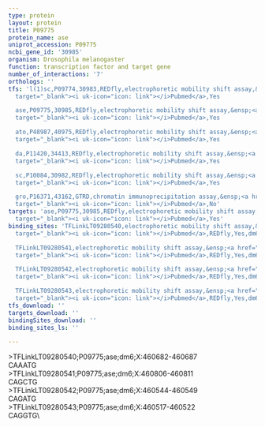 ```yaml
---
type: protein
layout: protein
title: P09775
protein_name: ase
uniprot_accession: P09775
ncbi_gene_id: '30985'
organism: Drosophila melanogaster
function: transcription factor and target gene
number_of_interactions: '7'
orthologs: ''
tfs: 'l(1)sc,P09774,30983,REDfly,electrophoretic mobility shift assay,&ensp;<a href="https://www.ncbi.nlm.nih.gov/pubmed/?term=8565819%5Buid%5D+OR+20965965%5Buid%5D"
  target="_blank"><i uk-icon="icon: link"></i>Pubmed</a>,Yes

  ase,P09775,30985,REDfly,electrophoretic mobility shift assay,&ensp;<a href="https://www.ncbi.nlm.nih.gov/pubmed/?term=8565819%5Buid%5D+OR+20965965%5Buid%5D"
  target="_blank"><i uk-icon="icon: link"></i>Pubmed</a>,Yes

  ato,P48987,40975,REDfly,electrophoretic mobility shift assay,&ensp;<a href="https://www.ncbi.nlm.nih.gov/pubmed/?term=20965965%5Buid%5D+OR+8324823%5Buid%5D"
  target="_blank"><i uk-icon="icon: link"></i>Pubmed</a>,Yes

  da,P11420,34413,REDfly,electrophoretic mobility shift assay,&ensp;<a href="https://www.ncbi.nlm.nih.gov/pubmed/?term=8565819%5Buid%5D+OR+8324823%5Buid%5D+OR+20965965%5Buid%5D"
  target="_blank"><i uk-icon="icon: link"></i>Pubmed</a>,Yes

  sc,P10084,30982,REDfly,electrophoretic mobility shift assay,&ensp;<a href="https://www.ncbi.nlm.nih.gov/pubmed/?term=8565819%5Buid%5D+OR+8324823%5Buid%5D+OR+20965965%5Buid%5D"
  target="_blank"><i uk-icon="icon: link"></i>Pubmed</a>,Yes

  gro,P16371,43162,GTRD,chromatin immunoprecipitation assay,&ensp;<a href="https://www.ncbi.nlm.nih.gov/pubmed/?term=27924024%5Buid%5D"
  target="_blank"><i uk-icon="icon: link"></i>Pubmed</a>,No'
targets: 'ase,P09775,30985,REDfly,electrophoretic mobility shift assay,&ensp;<a href="https://www.ncbi.nlm.nih.gov/pubmed/?term=8565819%5Buid%5D+OR+20965965%5Buid%5D"
  target="_blank"><i uk-icon="icon: link"></i>Pubmed</a>,Yes'
binding_sites: 'TFLinkLT09280540,electrophoretic mobility shift assay,&ensp;<a href="https://www.ncbi.nlm.nih.gov/pubmed/?term=8565819;20965965%5Buid%5D"
  target="_blank"><i uk-icon="icon: link"></i>Pubmed</a>,REDfly,Yes,dm6,X,460682,460687,NA

  TFLinkLT09280541,electrophoretic mobility shift assay,&ensp;<a href="https://www.ncbi.nlm.nih.gov/pubmed/?term=8565819;20965965%5Buid%5D"
  target="_blank"><i uk-icon="icon: link"></i>Pubmed</a>,REDfly,Yes,dm6,X,460806,460811,NA

  TFLinkLT09280542,electrophoretic mobility shift assay,&ensp;<a href="https://www.ncbi.nlm.nih.gov/pubmed/?term=8565819;20965965%5Buid%5D"
  target="_blank"><i uk-icon="icon: link"></i>Pubmed</a>,REDfly,Yes,dm6,X,460544,460549,NA

  TFLinkLT09280543,electrophoretic mobility shift assay,&ensp;<a href="https://www.ncbi.nlm.nih.gov/pubmed/?term=8565819;20965965%5Buid%5D"
  target="_blank"><i uk-icon="icon: link"></i>Pubmed</a>,REDfly,Yes,dm6,X,460517,460522,NA'
tfs_download: ''
targets_download: ''
bindingSites_download: ''
binding_sites_ls: ''

---
```

\>TFLinkLT09280540;P09775;ase;dm6;X:460682-460687\CAAATG\\>TFLinkLT09280541;P09775;ase;dm6;X:460806-460811\CAGCTG\\>TFLinkLT09280542;P09775;ase;dm6;X:460544-460549\CAGATG\\>TFLinkLT09280543;P09775;ase;dm6;X:460517-460522\CAGGTG\